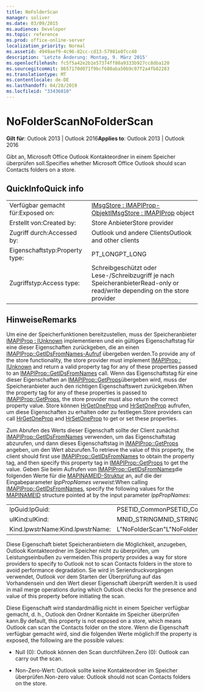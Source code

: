 ```yaml
---
title: NoFolderScan
manager: soliver
ms.date: 03/09/2015
ms.audience: Developer
ms.topic: reference
ms.prod: office-online-server
localization_priority: Normal
ms.assetid: 4949aef9-4c96-82cc-cd13-57981e07cc40
description: 'Letzte Änderung: Montag, 9. März 2015'
ms.openlocfilehash: fc5f5a42e2b1e57374ff80a9333b927cc8dba120
ms.sourcegitcommit: 8657170d071f9bcf680aba50b9c07f2a4fb82283
ms.translationtype: MT
ms.contentlocale: de-DE
ms.lasthandoff: 04/28/2019
ms.locfileid: "33436810"
---
```

# <a name="nofolderscan"></a><span data-ttu-id="da63d-103">NoFolderScan</span><span class="sxs-lookup"><span data-stu-id="da63d-103">NoFolderScan</span></span>

  
  
<span data-ttu-id="da63d-104">**Gilt für**: Outlook 2013 | Outlook 2016</span><span class="sxs-lookup"><span data-stu-id="da63d-104">**Applies to**: Outlook 2013 | Outlook 2016</span></span> 
  
<span data-ttu-id="da63d-105">Gibt an, Microsoft Office Outlook Kontakteordner in einem Speicher überprüfen soll.</span><span class="sxs-lookup"><span data-stu-id="da63d-105">Specifies whether Microsoft Office Outlook should scan Contacts folders on a store.</span></span>
  
## <a name="quick-info"></a><span data-ttu-id="da63d-106">QuickInfo</span><span class="sxs-lookup"><span data-stu-id="da63d-106">Quick info</span></span>

|||
|:-----|:-----|
|<span data-ttu-id="da63d-107">Verfügbar gemacht für:</span><span class="sxs-lookup"><span data-stu-id="da63d-107">Exposed on:</span></span>  <br/> |<span data-ttu-id="da63d-108">[IMsgStore : IMAPIProp-Objekt](imsgstoreimapiprop.md)</span><span class="sxs-lookup"><span data-stu-id="da63d-108">[IMsgStore : IMAPIProp](imsgstoreimapiprop.md) object</span></span>  <br/> |
|<span data-ttu-id="da63d-109">Erstellt von:</span><span class="sxs-lookup"><span data-stu-id="da63d-109">Created by:</span></span>  <br/> |<span data-ttu-id="da63d-110">Store Anbieter</span><span class="sxs-lookup"><span data-stu-id="da63d-110">Store provider</span></span>  <br/> |
|<span data-ttu-id="da63d-111">Zugriff durch:</span><span class="sxs-lookup"><span data-stu-id="da63d-111">Accessed by:</span></span>  <br/> |<span data-ttu-id="da63d-112">Outlook und andere Clients</span><span class="sxs-lookup"><span data-stu-id="da63d-112">Outlook and other clients</span></span>  <br/> |
|<span data-ttu-id="da63d-113">Eigenschaftstyp:</span><span class="sxs-lookup"><span data-stu-id="da63d-113">Property type:</span></span>  <br/> |<span data-ttu-id="da63d-114">PT_LONG</span><span class="sxs-lookup"><span data-stu-id="da63d-114">PT_LONG</span></span>  <br/> |
|<span data-ttu-id="da63d-115">Zugriffstyp:</span><span class="sxs-lookup"><span data-stu-id="da63d-115">Access type:</span></span>  <br/> |<span data-ttu-id="da63d-116">Schreibgeschützt oder Lese-/Schreibzugriff je nach Speicheranbieter</span><span class="sxs-lookup"><span data-stu-id="da63d-116">Read-only or read/write depending on the store provider</span></span>  <br/> |
   
## <a name="remarks"></a><span data-ttu-id="da63d-117">Hinweise</span><span class="sxs-lookup"><span data-stu-id="da63d-117">Remarks</span></span>

<span data-ttu-id="da63d-118">Um eine der Speicherfunktionen bereitzustellen, muss der Speicheranbieter [IMAPIProp : IUnknown](imapipropiunknown.md) implementieren und ein gültiges Eigenschaftstag für eine dieser Eigenschaften zurückgeben, die an einen [IMAPIProp::GetIDsFromNames-Aufruf](imapiprop-getidsfromnames.md) übergeben werden.</span><span class="sxs-lookup"><span data-stu-id="da63d-118">To provide any of the store functionality, the store provider must implement [IMAPIProp : IUnknown](imapipropiunknown.md) and return a valid property tag for any of these properties passed to an [IMAPIProp::GetIDsFromNames](imapiprop-getidsfromnames.md) call.</span></span> <span data-ttu-id="da63d-119">Wenn das Eigenschaftstag für eine dieser Eigenschaften an [IMAPIProp::GetProps](imapiprop-getprops.md)übergeben wird, muss der Speicheranbieter auch den richtigen Eigenschaftswert zurückgeben.</span><span class="sxs-lookup"><span data-stu-id="da63d-119">When the property tag for any of these properties is passed to [IMAPIProp::GetProps](imapiprop-getprops.md), the store provider must also return the correct property value.</span></span> <span data-ttu-id="da63d-120">Store können [HrGetOneProp](hrgetoneprop.md) und [HrSetOneProp](hrsetoneprop.md) aufrufen, um diese Eigenschaften zu erhalten oder zu festlegen.</span><span class="sxs-lookup"><span data-stu-id="da63d-120">Store providers can call [HrGetOneProp](hrgetoneprop.md) and [HrSetOneProp](hrsetoneprop.md) to get or set these properties.</span></span> 
  
<span data-ttu-id="da63d-121">Zum Abrufen des Werts dieser Eigenschaft sollte der Client zunächst [IMAPIProp::GetIDsFromNames](imapiprop-getidsfromnames.md) verwenden, um das Eigenschaftstag abzurufen, und dann dieses Eigenschaftstag in [IMAPIProp::GetProps](imapiprop-getprops.md) angeben, um den Wert abzurufen.</span><span class="sxs-lookup"><span data-stu-id="da63d-121">To retrieve the value of this property, the client should first use [IMAPIProp::GetIDsFromNames](imapiprop-getidsfromnames.md) to obtain the property tag, and then specify this property tag in [IMAPIProp::GetProps](imapiprop-getprops.md) to get the value.</span></span> <span data-ttu-id="da63d-122">Geben Sie beim Aufrufen von [IMAPIProp::GetIDsFromNames](imapiprop-getidsfromnames.md)die folgenden Werte für die [MAPINAMEID-Struktur](mapinameid.md) an, auf die der Eingabeparameter _lppPropNames verweist:_</span><span class="sxs-lookup"><span data-stu-id="da63d-122">When calling [IMAPIProp::GetIDsFromNames](imapiprop-getidsfromnames.md), specify the following values for the [MAPINAMEID](mapinameid.md) structure pointed at by the input parameter  _lppPropNames_:</span></span>
  
|||
|:-----|:-----|
|<span data-ttu-id="da63d-123">lpGuid:</span><span class="sxs-lookup"><span data-stu-id="da63d-123">lpGuid:</span></span>  <br/> |<span data-ttu-id="da63d-124">PSETID_Common</span><span class="sxs-lookup"><span data-stu-id="da63d-124">PSETID_Common</span></span>  <br/> |
|<span data-ttu-id="da63d-125">ulKind:</span><span class="sxs-lookup"><span data-stu-id="da63d-125">ulKind:</span></span>  <br/> |<span data-ttu-id="da63d-126">MNID_STRING</span><span class="sxs-lookup"><span data-stu-id="da63d-126">MNID_STRING</span></span>  <br/> |
|<span data-ttu-id="da63d-127">Kind.lpwstrName:</span><span class="sxs-lookup"><span data-stu-id="da63d-127">Kind.lpwstrName:</span></span>  <br/> |<span data-ttu-id="da63d-128">L"NoFolderScan"</span><span class="sxs-lookup"><span data-stu-id="da63d-128">L"NoFolderScan"</span></span>  <br/> |
   
<span data-ttu-id="da63d-129">Diese Eigenschaft bietet Speicheranbietern die Möglichkeit, anzugeben, Outlook Kontakteordner im Speicher nicht zu überprüfen, um Leistungseinbußen zu vermeiden.</span><span class="sxs-lookup"><span data-stu-id="da63d-129">This property provides a way for store providers to specify to Outlook not to scan Contacts folders in the store to avoid performance degradation.</span></span> <span data-ttu-id="da63d-130">Sie wird in Seriendruckvorgängen verwendet, Outlook vor dem Starten der Überprüfung auf das Vorhandensein und den Wert dieser Eigenschaft überprüft werden.</span><span class="sxs-lookup"><span data-stu-id="da63d-130">It is used in mail merge operations during which Outlook checks for the presence and value of this property before initiating the scan.</span></span>
  
<span data-ttu-id="da63d-131">Diese Eigenschaft wird standardmäßig nicht in einem Speicher verfügbar gemacht, d. h., Outlook den Ordner Kontakte im Speicher überprüfen kann.</span><span class="sxs-lookup"><span data-stu-id="da63d-131">By default, this property is not exposed on a store, which means Outlook can scan the Contacts folder on the store.</span></span> <span data-ttu-id="da63d-132">Wenn die Eigenschaft verfügbar gemacht wird, sind die folgenden Werte möglich:</span><span class="sxs-lookup"><span data-stu-id="da63d-132">If the property is exposed, the following are the possible values:</span></span>
  
- <span data-ttu-id="da63d-133">Null (0): Outlook können den Scan durchführen.</span><span class="sxs-lookup"><span data-stu-id="da63d-133">Zero (0): Outlook can carry out the scan.</span></span>
    
- <span data-ttu-id="da63d-134">Non-Zero-Wert: Outlook sollte keine Kontakteordner im Speicher überprüfen.</span><span class="sxs-lookup"><span data-stu-id="da63d-134">Non-zero value: Outlook should not scan Contacts folders on the store.</span></span>
    

